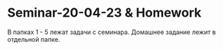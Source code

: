 ﻿# Seminar-20-04-23 & Homework
В папках 1 - 5 лежат задачи с семинара.
Домашнее задание лежит в отдельной папке.